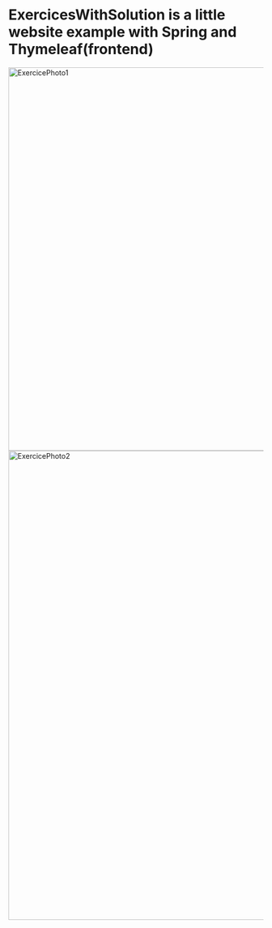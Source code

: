 # ExercicesWithSolution is a little website example with Spring and Thymeleaf(frontend)
<img width="758" alt="ExercicePhoto1" src="https://user-images.githubusercontent.com/40662552/195809199-5f23c30f-27c6-47de-bd18-4a86db93896a.png">
<img width="928" alt="ExercicePhoto2" src="https://user-images.githubusercontent.com/40662552/195809219-d21097a2-95c2-4804-9124-f785ff1bcf05.png">
